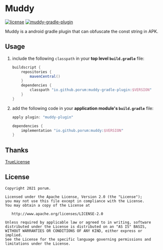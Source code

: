 # Muddy

[![license](https://img.shields.io/badge/license-Apache--2.0-blue.svg)](https://www.apache.org/licenses/LICENSE-2.0)
[![muddy-gradle-plugin](https://img.shields.io/badge/muddy--gradle--plugin--bytex-2.0.1-brightgreen.svg)](https://search.maven.org/artifact/io.github.porum/muddy-gradle-plugin/2.0.1/jar)

Muddy is a android gradle plugin that can obfuscate the const string in APK.

## Usage

1. include the following `classpath` in your **top level `build.gradle`** file:

   ```groovy
   buildscript {
       repositories {
           mavenCentral()
       }
       dependencies {
           classpath "io.github.porum:muddy-gradle-plugin:$VERSION"
       }
   }
   ```

2. add the following code in your **application module's `build.gradle`** file:

   ```groovy
   apply plugin: "muddy-plugin"
   
   dependencies {
       implementation "io.github.porum:muddy:$VERSION"
   }
   ```

## Thanks

[TrueLicense](https://github.com/christian-schlichtherle/truelicense)

## License

```
Copyright 2021 porum.

Licensed under the Apache License, Version 2.0 (the "License");
you may not use this file except in compliance with the License.
You may obtain a copy of the License at

   http://www.apache.org/licenses/LICENSE-2.0

Unless required by applicable law or agreed to in writing, software
distributed under the License is distributed on an "AS IS" BASIS,
WITHOUT WARRANTIES OR CONDITIONS OF ANY KIND, either express or implied.
See the License for the specific language governing permissions and
limitations under the License.
```


